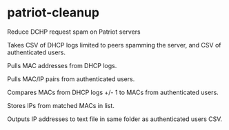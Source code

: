 # patriot-cleanup
Reduce DCHP request spam on Patriot servers



Takes CSV of DHCP logs limited to peers spamming the server, and CSV of authenticated users.

Pulls MAC addresses from DHCP logs.

Pulls MAC/IP pairs from authenticated users.

Compares MACs from DHCP logs +/- 1 to MACs from authenticated users.

Stores IPs from matched MACs in list.

Outputs IP addresses to text file in same folder as authenticated users CSV.
